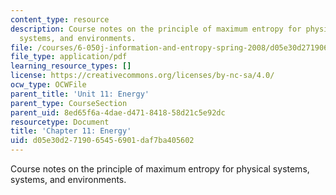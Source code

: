 ```yaml
---
content_type: resource
description: Course notes on the principle of maximum entropy for physical systems,
  systems, and environments.
file: /courses/6-050j-information-and-entropy-spring-2008/d05e30d2719065456901daf7ba405602_MIT6_050JS08_chapter11.pdf
file_type: application/pdf
learning_resource_types: []
license: https://creativecommons.org/licenses/by-nc-sa/4.0/
ocw_type: OCWFile
parent_title: 'Unit 11: Energy'
parent_type: CourseSection
parent_uid: 8ed65f6a-4dae-d471-8418-58d21c5e92dc
resourcetype: Document
title: 'Chapter 11: Energy'
uid: d05e30d2-7190-6545-6901-daf7ba405602
---
```

Course notes on the principle of maximum entropy for physical systems, systems, and environments.